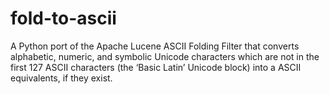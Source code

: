 # fold-to-ascii
A Python port of the Apache Lucene ASCII Folding Filter that converts alphabetic, numeric, and symbolic Unicode characters which are not in the first 127 ASCII characters (the ‘Basic Latin’ Unicode block) into a ASCII equivalents, if they exist.
